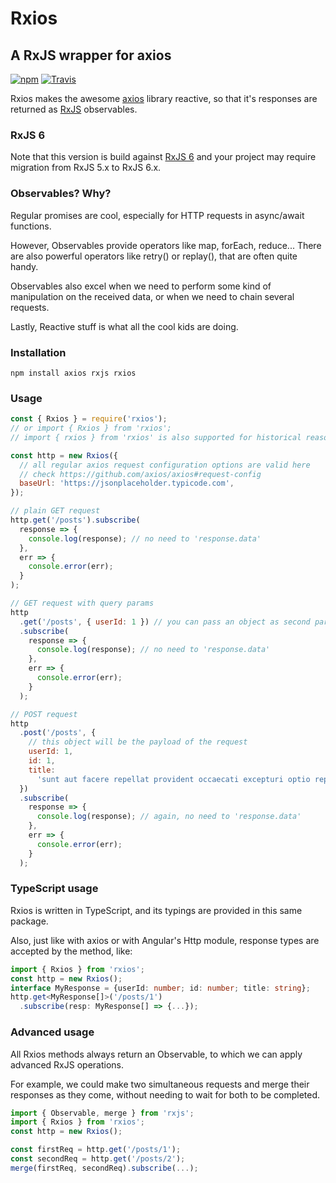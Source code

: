 # Rxios

## A RxJS wrapper for axios

[![npm](https://img.shields.io/npm/v/rxios.svg)]() [![Travis](https://img.shields.io/travis/davguij/rxios.svg?style=flat-square)]()

Rxios makes the awesome [axios](https://github.com/axios/axios) library reactive, so that it's responses are returned as [RxJS](https://github.com/ReactiveX/rxjs) observables.

### RxJS 6

Note that this version is build against [RxJS 6](https://github.com/ReactiveX/rxjs#rxjs-6) and your project may require migration from RxJS 5.x to RxJS 6.x.

### Observables? Why?

Regular promises are cool, especially for HTTP requests in async/await functions.

However, Observables provide operators like map, forEach, reduce... There are also powerful operators like retry() or replay(), that are often quite handy.

Observables also excel when we need to perform some kind of manipulation on the received data, or when we need to chain several requests.

Lastly, Reactive stuff is what all the cool kids are doing.

### Installation

`npm install axios rxjs rxios`

### Usage

```javascript
const { Rxios } = require('rxios');
// or import { Rxios } from 'rxios';
// import { rxios } from 'rxios' is also supported for historical reasons

const http = new Rxios({
  // all regular axios request configuration options are valid here
  // check https://github.com/axios/axios#request-config
  baseUrl: 'https://jsonplaceholder.typicode.com',
});

// plain GET request
http.get('/posts').subscribe(
  response => {
    console.log(response); // no need to 'response.data'
  },
  err => {
    console.error(err);
  }
);

// GET request with query params
http
  .get('/posts', { userId: 1 }) // you can pass an object as second param to the get() method
  .subscribe(
    response => {
      console.log(response); // no need to 'response.data'
    },
    err => {
      console.error(err);
    }
  );

// POST request
http
  .post('/posts', {
    // this object will be the payload of the request
    userId: 1,
    id: 1,
    title:
      'sunt aut facere repellat provident occaecati excepturi optio reprehenderit',
  })
  .subscribe(
    response => {
      console.log(response); // again, no need to 'response.data'
    },
    err => {
      console.error(err);
    }
  );
```

### TypeScript usage

Rxios is written in TypeScript, and its typings are provided in this same package.

Also, just like with axios or with Angular's Http module, response types are accepted by the method, like:

```typescript
import { Rxios } from 'rxios';
const http = new Rxios();
interface MyResponse = {userId: number; id: number; title: string};
http.get<MyResponse[]>('/posts/1')
  .subscribe(resp: MyResponse[] => {...});
```

### Advanced usage

All Rxios methods always return an Observable, to which we can apply advanced RxJS operations.

For example, we could make two simultaneous requests and merge their responses as they come, without needing to wait for both to be completed.

```javascript
import { Observable, merge } from 'rxjs';
import { Rxios } from 'rxios';
const http = new Rxios();

const firstReq = http.get('/posts/1');
const secondReq = http.get('/posts/2');
merge(firstReq, secondReq).subscribe(...);
```
